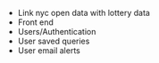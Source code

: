 - Link nyc open data with lottery data
- Front end
- Users/Authentication
- User saved queries
- User email alerts
<!-- 

https://maps.googleapis.com/maps/api/geocode/json?address={ADDRESS&}key={KEY}

%{body: %{results: [result | rest]}} ->
    address = result.formated_address
    location = result.geometry.location # lat,lng
    postal_code = Enum.find(result.address_components, fn
        %{types: ["postal_code"], long_name: postal_code} -> postal_code
        _ -> false 
    end) -->